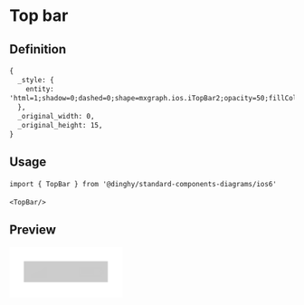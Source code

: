# Top bar

## Definition

```
{
  _style: { 
    entity: 'html=1;shadow=0;dashed=0;shape=mxgraph.ios.iTopBar2;opacity=50;fillColor=#999999;strokeColor=#cccccc;strokeWidth=1;sketch=0;',
  },
  _original_width: 0,
  _original_height: 15,
}
```

## Usage

```
import { TopBar } from '@dinghy/standard-components-diagrams/ios6'

<TopBar/>
```

## Preview

<img src="./top-bar.png" width="200"/>
